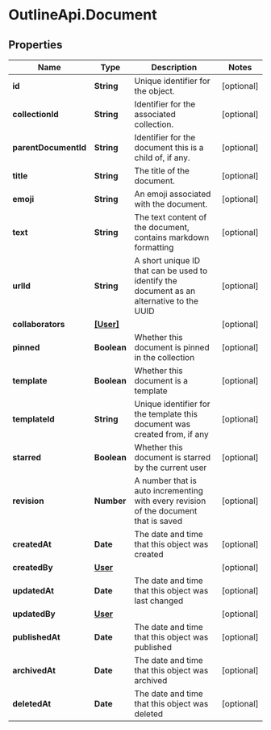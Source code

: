 # OutlineApi.Document

## Properties
Name | Type | Description | Notes
------------ | ------------- | ------------- | -------------
**id** | **String** | Unique identifier for the object. | [optional] 
**collectionId** | **String** | Identifier for the associated collection. | [optional] 
**parentDocumentId** | **String** | Identifier for the document this is a child of, if any. | [optional] 
**title** | **String** | The title of the document. | [optional] 
**emoji** | **String** | An emoji associated with the document. | [optional] 
**text** | **String** | The text content of the document, contains markdown formatting | [optional] 
**urlId** | **String** | A short unique ID that can be used to identify the document as an alternative to the UUID | [optional] 
**collaborators** | [**[User]**](User.md) |  | [optional] 
**pinned** | **Boolean** | Whether this document is pinned in the collection | [optional] 
**template** | **Boolean** | Whether this document is a template | [optional] 
**templateId** | **String** | Unique identifier for the template this document was created from, if any | [optional] 
**starred** | **Boolean** | Whether this document is starred by the current user | [optional] 
**revision** | **Number** | A number that is auto incrementing with every revision of the document that is saved | [optional] 
**createdAt** | **Date** | The date and time that this object was created | [optional] 
**createdBy** | [**User**](User.md) |  | [optional] 
**updatedAt** | **Date** | The date and time that this object was last changed | [optional] 
**updatedBy** | [**User**](User.md) |  | [optional] 
**publishedAt** | **Date** | The date and time that this object was published | [optional] 
**archivedAt** | **Date** | The date and time that this object was archived | [optional] 
**deletedAt** | **Date** | The date and time that this object was deleted | [optional] 
